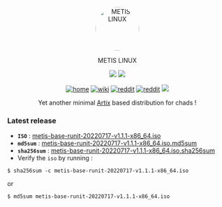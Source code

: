 <p align="center">
  <a href="https://metislinux.org"><img src="https://raw.githubusercontent.com/metis-os/metis-iso/main/assets/logo.png" height="100" width="100" style="border-radius:80%" alt="METIS LINUX"></a>
  <p align="center">METIS LINUX</p>
</p>
<p align="center">
  <img src="https://img.shields.io/badge/Maintained%3F-Yes-green?style=flat-square">
  <img src="https://img.shields.io/github/downloads/metis-os/metis-iso/total?label=downloads&logo=github&color=blue&style=flat-square">
</p>

<p align="center">
  <a href="https://metislinux.org" target="_blank"><img alt="home" src="https://img.shields.io/badge/HOME-red?style=flat-square"></a>
  <a href="https://metislinux.org/wiki" target="_blank"><img alt="wiki" src="https://img.shields.io/badge/WIKI-blue?style=flat-square"></a>
  <a href="https://www.reddit.com/r/metislinux" target="_blank"><img alt="reddit" src="https://img.shields.io/badge/REDDIT-yellow?style=flat-square"></a>
   <a href="https://www.reddit.com/r/archcraft" target="_blank"><img alt="reddit" src="https://img.shields.io/badge/TWITTER-green?style=flat-square"></a>
  <a href="mailto:info@metislinux.org">
  <img src="https://img.shields.io/badge/Gmail-D14836?style=flat-square&logo=gmail&logoColor=white">
</a> 
</p>


<p align="center">
Yet another minimal <a href="https://artixlinux.org">Artix</a> based distribution for chads !
</p>

### Latest release
- **`ISO`** : [metis-base-runit-20220717-v1.1.1-x86_64.iso](https://github.com/metis-os/metis-iso/releases/download/v1.1.1/metis-base-runit-20220717-v1.1.1-x86_64.iso)
- **`md5sum`** : [metis-base-runit-20220717-v1.1.1-x86_64.iso.md5sum](https://github.com/metis-os/metis-iso/releases/download/v1.1.1/metis-base-runit-20220717-v1.1.1-x86_64.iso.md5sum)
- **`sha256sum`** : [metis-base-runit-20220717-v1.1.1-x86_64.iso.sha256sum](https://github.com/metis-os/metis-iso/releases/download/v1.1.1/metis-base-runit-20220717-v1.1.1-x86_64.iso.sha256sum)
- Verify the `iso` by running :
```
$ sha256sum -c metis-base-runit-20220717-v1.1.1-x86_64.iso
```
or
```
$ md5sum metis-base-runit-20220717-v1.1.1-x86_64.iso
```

